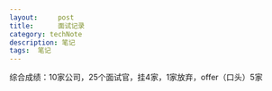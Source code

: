 ```yaml
---
layout:     post
title:      面试记录
category: techNote
description: 笔记
tags:  笔记
---
```

<!-- 
1、每日3+1
    
    两轮技术面，直属领导和交叉面。没有算法题，基本直接问项目还有原理，优化之类得，再做了篇题。题目比较常规，自己答得也比较常规。。。感觉自己还是深度不够吧，表面一层，js基础有点差。有的地方get不到点，不知从何答起。面试官不错，还说，如果往架构方面走，还是要方面技术要全栈比较好。
    大领导不在，后面还有一面，再约。
    后续：大领导问的问题我感觉get不到点，大致好像想说你做这些东西有啥业务价值吗？总共10几分钟吧，好像晚上8点多才开始面试，也是绝了。
    hr蛮好，很坦诚的，抬高我要的薪水，而且还一直等我，感谢。

2、作业帮3+1
    
    面完发现自己真的菜，甚至会的也忘了。第一面，面试官给讲了半天基础。。我好垃圾，手写代码题目，作用域都太平常的题了，甚至都见过，还是写错了。
    二面有项目也有代码，算法题见过没写出来，回来再看发现我写的差不多，但是题目其实不完全一致。好坑。二面很多答不上来的，比如vue遇到过最难的，显然根本没有过，fmp，正则啊，webpack参数值啊。
    三面纯讲项目，发现很多题都是类似得，比如浏览器缓存，访问url发生什么事，这个还ok吧。
    问得最多的是埋点SDK，看来要好好把代码再看下。
    最后发现，真到面试时，平时能写的题目也写的不顺畅，确实要练习。
    hr也不错，口头说了薪资，然后说可以等我一个礼拜，感谢。
    
3、钉钉 2
    
    电话
        我怎么这么垃圾。双休绑定原理为什么还是没背下来。面试官还是很好的，在线coding的时候不断给提示。介绍团队做的东西的时候，我发现真的好想做啊，但是听着就好难啊。

    视频

        项目难点意义没说清，简单的编码没写出来：挂。
        一面面试官人很好，说我技术广度很不错，但是要：
        1、加强coding
        2、总结能力（为什么做，挑战再哪里）

4、猿辅导2

    一面还是知识细节不够。二面写了一个不是面试官思路的代码，当然也不是很对吧，面试官思路的代码没写出来，挂。

5、360 75团 2+1

    一面小哥，给上了一个小时js基础课，嗯。谢谢。二面聊项目，也给讲了课。谢谢面试官，感觉面试官不太舒服，眼睛红红的，说话最后也不太清晰了，可能是生病了吧。面试很简单，开始觉得会很难，没想到不考编码，我真的。。。没想到。是心仪的团队呀。希望工资多给点儿，ball ball了好想去。
    结果：工资确实不高，也抬不上价。

6、百度 2

    效率工程也是以面项目为主，就一面写了个函数很简单。感觉这种老牌公司都是这样的，应该是延续之前的风格吧，手写题不多。一面小哥聊得时候发现跟我做的差不多，比如框架迁移，埋点SDK，jsbridge，只不过对接的规模更大些。二面小哥说话比较慢些，各种项目细节也是问了个遍。后面boss太忙，改天再约吧。
    后续：没人联系我，我也不想去啦

7、头条 4+1

    麻蛋，我准备半天算法，就是用不上是吧。上来笔试，写了半个小时，干坐半个小时，熬不住让前台找面试官。一面还是基础，简单聊下项目，面试官说还可以。二面css一大半不会，回去感觉再看flex（又没答出来啊。。），梯形实现（这个我脑子真是蒙圈了，这么简单，甚至之前面试考了两次三角形了，竟然没想起梯形来！！！！），然后js的尾递归优化，麻蛋我看过这个就是没写出来。然后就结束了，感觉挂了啊，因为说不过会有反馈吗？他竟然没否定我，日，只说今天没其他面试安排了。行吧。话说他们是飞书团队呀，30多人有几个c++。真是当初觉得头条面试太难，然后随便答应了猎头，啥部门都行的那种感觉，这个部门不在头条总部，离我住的地方就15分钟自行车。。要是能进是不是能拿补助啊？（先过了再说吧，老是幻想自己去那上班怎么安排，结果哪个都去不了哈哈哈。
    后续：面了两轮不写代码的，一个是讲项目细节，我觉得ok吧，第二个讲IM架构，管理，我觉得不太ok，但反正见到hr了，等等结果吧，还是不知道过没过。
    结果：过啦.然后提交流水，2天后收到薪资沟通电话，不错，给的挺高的，我一点儿也没怨言。下个周一入职。

8、滴滴 3+1

    1面还行，2面我觉得面试官不ok，他说我基础可以了，但是工作时间这么长，技术深度广度差不少。我觉得吧，他说的没错，但是呢，你能面出来多少呀。还有面试官说我广度很不错呢。当然深度不够我承认啦，我也承认再上一个台阶要有自己对于技术的理解，不过面试时感觉我也说出一些了啊。。。3面面试官等了半天，然后拿吃的忽悠我让我再等，都快赶不上下个面试了。然后竟然出了算法题，哇，没白准备哈哈。反正就结束了，也不知道结果，连hr都不知道，是真忙啊。
    另外，这地方真是荒郊野岭啊，都是怎么跑过来上班的啊。我打车堵了半个小时才到，幸亏打车了，坐公交还能到？
    最终过了，薪资和360一样，尼玛，真拿这个压我薪资啊。职级D6，得嘞，人家是爷爷。
    结果：hr逼得紧啊，就先答应了offer，然后拒掉，不常干这种事，还是挺不好意思得，hr感觉人不错的。

9、快手 2

    一面答得很差，我看面试官记了3条好几行不足，好的。2面面试官不错的，我答得也不行，但是呢，会肯定我说得对的部分，然后讲解一下他想表达的。
    不出意外的挂了

10、爱奇异 1

    我在官网上改了八百遍简历，投了三个岗位，终于过了一个岗位。非得照着你们的格式写啊。。。
    基础完全不行，node完全不懂，而且我饿的不行。好吧，被面试官鄙视了，人家说跟我一年毕业的，唉。不过反正我也不想面试了，我算是理解了很多我曾经面试的人了，真是太累了，也知道自己欠缺很多，就完全思考不动，这时候你还觉得想挖掘一下再问问的时候就很尴尬，所以还是及早放人家走比较好。

11、神奇的阿里面试

    同时两个部门在晚上7点找我面试。。先面优酷，是领导指派的，ok我知道了是为什么。还有国际化的我说不去杭州，拜拜。又来个hr打电话说是奥运项目，先加个微信，但是没收到啊哥。
    面试了那个项目简简单单说完了，说框架原理，然后漏馅儿了，一看就知道我没讲过哈哈哈。唉，我这也是练过好几遍的，还是没讲清。

-->
综合成绩：10家公司，25个面试官，挂4家，1家放弃，offer（口头）5家 <!--好像还行啊。但是感觉自己还是弱爆了，技术深度广度都差，年龄也大了，真没辙啊，算了，这比什么呢，攒几年钱再说，完全没有要走上管理层那种想法，只不过低职级容不下岁数大的人。这个吃人的社会啊。 -->